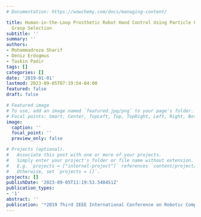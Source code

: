 ```yaml
---
# Documentation: https://wowchemy.com/docs/managing-content/

title: Human-in-the-Loop Prosthetic Robot Hand Control Using Particle Filters for
  Grasp Selection
subtitle: ''
summary: ''
authors:
- Mohammadreza Sharif
- Deniz Erdogmus
- Taskin Padir
tags: []
categories: []
date: '2019-01-01'
lastmod: 2023-09-05T07:19:54-04:00
featured: false
draft: false

# Featured image
# To use, add an image named `featured.jpg/png` to your page's folder.
# Focal points: Smart, Center, TopLeft, Top, TopRight, Left, Right, BottomLeft, Bottom, BottomRight.
image:
  caption: ''
  focal_point: ''
  preview_only: false

# Projects (optional).
#   Associate this post with one or more of your projects.
#   Simply enter your project's folder or file name without extension.
#   E.g. `projects = ["internal-project"]` references `content/project/deep-learning/index.md`.
#   Otherwise, set `projects = []`.
projects: []
publishDate: '2023-09-05T11:19:53.548451Z'
publication_types:
- '1'
abstract: ''
publication: '*2019 Third IEEE International Conference on Robotic Computing (IRC)*'
---
```

